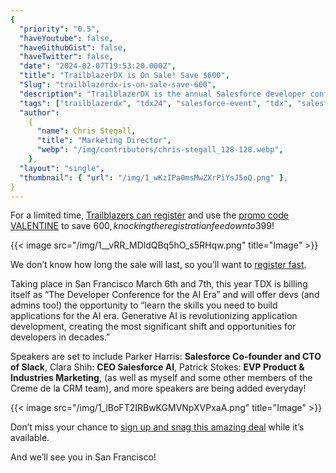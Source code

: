 ```yaml
---
{
  "priority": "0.5",
  "haveYoutube": false,
  "haveGithubGist": false,
  "haveTwitter": false,
  "date": "2024-02-07T19:53:20.000Z",
  "title": "TrailblazerDX is On Sale! Save $600",
  "Slug": "trailblazerdx-is-on-sale-save-600",
  "description": "TrailblazerDX is the annual Salesforce developer conference and attendance just got more affordable!.",
  "tags": ["trailblazerdx", "tdx24", "salesforce-event", "tdx", "salesforce"],
  "author":
    {
      "name": Chris Stegall,
      "title": "Marketing Director",
      "webp": "/img/contributors/chris-stegall_128-128.webp",
    },
  "layout": "single",
  "thumbnail": { "url": "/img/1_wKzIPa0msMwZXrPiYsJ5oQ.png" },
}
---
```


For a limited time, [Trailblazers can register](https://go.mkp.dev/TDXPromo) and use the [promo code VALENTINE](https://go.mkp.dev/TDXPromo) to save $600, knocking the registration fee down to $399!

{{< image src="/img/1__vRR_MDldQBq5hO_s5RHqw.png" title="Image" >}}

We don’t know how long the sale will last, so you’ll want to [register fast](https://go.mkp.dev/TDXPromo).

Taking place in San Francisco March 6th and 7th, this year TDX is billing itself as “The Developer Conference for the AI Era” and will offer devs (and admins too!) the opportunity to “learn the skills you need to build applications for the AI era. Generative AI is revolutionizing application development, creating the most significant shift and opportunities for developers in decades.”

Speakers are set to include Parker Harris: **Salesforce Co-founder and CTO of Slack**, Clara Shih: **CEO Salesforce AI**, Patrick Stokes: **EVP Product & Industries Marketing**, (as well as myself and some other members of the Creme de la CRM team), and more speakers are being added everyday!

{{< image src="/img/1_lBoFT2IRBwKGMVNpXVPxaA.png" title="Image" >}}

Don’t miss your chance to [sign up and snag this amazing deal](https://go.mkp.dev/TDXPromo) while it’s available.

And we’ll see you in San Francisco!
